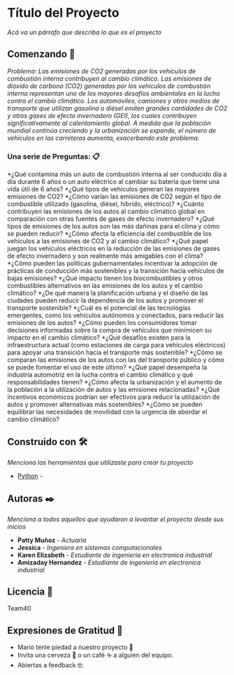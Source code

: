 # Título del Proyecto

_Acá va un párrafo que describa lo que es el proyecto_

## Comenzando 🚀

_Problema: Las emisiones de CO2 generadas por los vehículos de combustión interna contribuyen al cambio climático.
Las emisiones de dióxido de carbono (CO2) generadas por los vehículos de combustión interna representan uno de los mayores desafíos ambientales en la lucha contra el cambio climático. Los automóviles, camiones y otros medios de transporte que utilizan gasolina o diésel emiten grandes cantidades de CO2 y otros gases de efecto invernadero (GEI), los cuales contribuyen significativamente al calentamiento global. A medida que la población mundial continúa creciendo y la urbanización se expande, el número de vehículos en las carreteras aumenta, exacerbando este problema._

### Una serie de Preguntas: 📋
*¿Qué contamina más un auto de combustión interna al ser conducido día a día durante 6 años o un auto eléctrico al cambiar su batería que tiene una vida útil de 6 años?
*¿Qué tipos de vehículos generan las mayores emisiones de CO2?
*¿Cómo varían las emisiones de CO2 según el tipo de combustible utilizado (gasolina, diésel, híbrido, eléctrico)?
*¿Cuánto contribuyen las emisiones de los autos al cambio climático global en comparación con otras fuentes de gases de efecto invernadero?
*¿Qué tipos de emisiones de los autos son las más dañinas para el clima y cómo se pueden reducir?
*¿Cómo afecta la eficiencia del combustible de los vehículos a las emisiones de CO2 y al cambio climático?
*¿Qué papel juegan los vehículos eléctricos en la reducción de las emisiones de gases de efecto invernadero y son realmente más amigables con el clima?
*¿Cómo pueden las políticas gubernamentales incentivar la adopción de prácticas de conducción más sostenibles y la transición hacia vehículos de bajas emisiones?
*¿Qué impacto tienen los biocombustibles y otros combustibles alternativos en las emisiones de los autos y el cambio climático?
*¿De qué manera la planificación urbana y el diseño de las ciudades pueden reducir la dependencia de los autos y promover el transporte sostenible?
*¿Cuál es el potencial de las tecnologías emergentes, como los vehículos autónomos y conectados, para reducir las emisiones de los autos?
*¿Cómo pueden los consumidores tomar decisiones informadas sobre la compra de vehículos que minimicen su impacto en el cambio climático?
*¿Qué desafíos existen para la infraestructura actual (como estaciones de carga para vehículos eléctricos) para apoyar una transición hacia el transporte más sostenible?
*¿Cómo se comparan las emisiones de los autos con las del transporte público y cómo se puede fomentar el uso de este último?
*¿Qué papel desempeña la industria automotriz en la lucha contra el cambio climático y qué responsabilidades tienen?
*¿Cómo afecta la urbanización y el aumento de la población a la utilización de autos y las emisiones relacionadas?
*¿Qué incentivos económicos podrían ser efectivos para reducir la utilización de autos y promover alternativas más sostenibles?
*¿Cómo se pueden equilibrar las necesidades de movilidad con la urgencia de abordar el cambio climático?
 


## Construido con 🛠️

_Menciona las herramientas que utilizaste para crear tu proyecto_

* [Python](https://www.python.org/) - 

## Autoras ✒️

_Menciona a todos aquellos que ayudaron a levantar el proyecto desde sus inicios_

* **Patty Muñoz** - *Actuaria* 
* **Jessica** - *Ingeniera en sistemas computacionales* 
* **Karen Elizabeth** - *Estudiante de ingenieria en electronica industrial*
* **Amizaday Hernandez** - *Estudiante de ingenieria en electronica industrial*


## Licencia 📄

Team40

## Expresiones de Gratitud 🎁

* Mario tenle piedad a nuestro proyecto 📢
* Invita una cerveza 🍺 o un café ☕ a alguien del equipo. 
* Abiertas a feedback 🤓.

